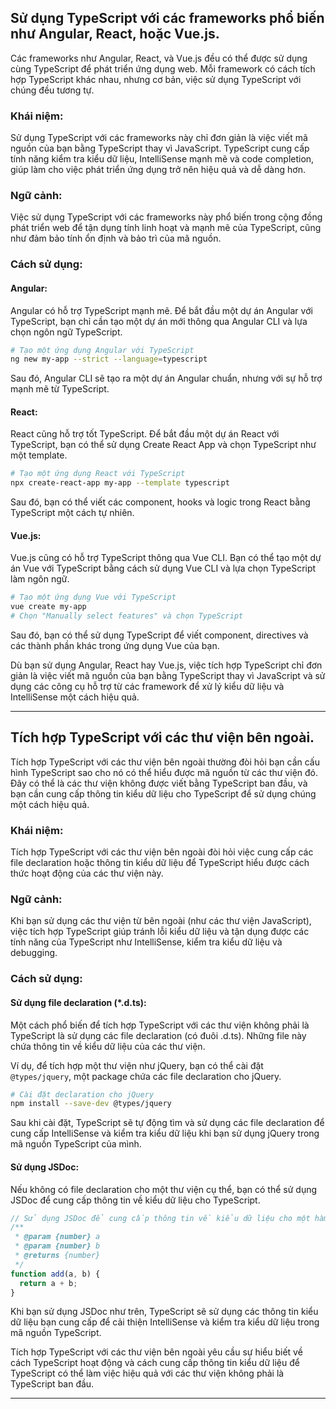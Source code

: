 ## Sử dụng TypeScript với các frameworks phổ biến như Angular, React, hoặc Vue.js.

Các frameworks như Angular, React, và Vue.js đều có thể được sử dụng cùng TypeScript để phát triển ứng dụng web. Mỗi framework có cách tích hợp TypeScript khác nhau, nhưng cơ bản, việc sử dụng TypeScript với chúng đều tương tự.

### Khái niệm:

Sử dụng TypeScript với các frameworks này chỉ đơn giản là việc viết mã nguồn của bạn bằng TypeScript thay vì JavaScript. TypeScript cung cấp tính năng kiểm tra kiểu dữ liệu, IntelliSense mạnh mẽ và code completion, giúp làm cho việc phát triển ứng dụng trở nên hiệu quả và dễ dàng hơn.

### Ngữ cảnh:

Việc sử dụng TypeScript với các frameworks này phổ biến trong cộng đồng phát triển web để tận dụng tính linh hoạt và mạnh mẽ của TypeScript, cũng như đảm bảo tính ổn định và bảo trì của mã nguồn.

### Cách sử dụng:

#### Angular:

Angular có hỗ trợ TypeScript mạnh mẽ. Để bắt đầu một dự án Angular với TypeScript, bạn chỉ cần tạo một dự án mới thông qua Angular CLI và lựa chọn ngôn ngữ TypeScript.

```bash
# Tạo một ứng dụng Angular với TypeScript
ng new my-app --strict --language=typescript
```

Sau đó, Angular CLI sẽ tạo ra một dự án Angular chuẩn, nhưng với sự hỗ trợ mạnh mẽ từ TypeScript.

#### React:

React cũng hỗ trợ tốt TypeScript. Để bắt đầu một dự án React với TypeScript, bạn có thể sử dụng Create React App và chọn TypeScript như một template.

```bash
# Tạo một ứng dụng React với TypeScript
npx create-react-app my-app --template typescript
```

Sau đó, bạn có thể viết các component, hooks và logic trong React bằng TypeScript một cách tự nhiên.

#### Vue.js:

Vue.js cũng có hỗ trợ TypeScript thông qua Vue CLI. Bạn có thể tạo một dự án Vue với TypeScript bằng cách sử dụng Vue CLI và lựa chọn TypeScript làm ngôn ngữ.

```bash
# Tạo một ứng dụng Vue với TypeScript
vue create my-app
# Chọn "Manually select features" và chọn TypeScript
```

Sau đó, bạn có thể sử dụng TypeScript để viết component, directives và các thành phần khác trong ứng dụng Vue của bạn.

Dù bạn sử dụng Angular, React hay Vue.js, việc tích hợp TypeScript chỉ đơn giản là việc viết mã nguồn của bạn bằng TypeScript thay vì JavaScript và sử dụng các công cụ hỗ trợ từ các framework để xử lý kiểu dữ liệu và IntelliSense một cách hiệu quả.

---

## Tích hợp TypeScript với các thư viện bên ngoài.

Tích hợp TypeScript với các thư viện bên ngoài thường đòi hỏi bạn cần cấu hình TypeScript sao cho nó có thể hiểu được mã nguồn từ các thư viện đó. Đây có thể là các thư viện không được viết bằng TypeScript ban đầu, và bạn cần cung cấp thông tin kiểu dữ liệu cho TypeScript để sử dụng chúng một cách hiệu quả.

### Khái niệm:

Tích hợp TypeScript với các thư viện bên ngoài đòi hỏi việc cung cấp các file declaration hoặc thông tin kiểu dữ liệu để TypeScript hiểu được cách thức hoạt động của các thư viện này.

### Ngữ cảnh:

Khi bạn sử dụng các thư viện từ bên ngoài (như các thư viện JavaScript), việc tích hợp TypeScript giúp tránh lỗi kiểu dữ liệu và tận dụng được các tính năng của TypeScript như IntelliSense, kiểm tra kiểu dữ liệu và debugging.

### Cách sử dụng:

#### Sử dụng file declaration (\*.d.ts):

Một cách phổ biến để tích hợp TypeScript với các thư viện không phải là TypeScript là sử dụng các file declaration (có đuôi .d.ts). Những file này chứa thông tin về kiểu dữ liệu của các thư viện.

Ví dụ, để tích hợp một thư viện như jQuery, bạn có thể cài đặt `@types/jquery`, một package chứa các file declaration cho jQuery.

```bash
# Cài đặt declaration cho jQuery
npm install --save-dev @types/jquery
```

Sau khi cài đặt, TypeScript sẽ tự động tìm và sử dụng các file declaration để cung cấp IntelliSense và kiểm tra kiểu dữ liệu khi bạn sử dụng jQuery trong mã nguồn TypeScript của mình.

#### Sử dụng JSDoc:

Nếu không có file declaration cho một thư viện cụ thể, bạn có thể sử dụng JSDoc để cung cấp thông tin về kiểu dữ liệu cho TypeScript.

```typescript
// Sử dụng JSDoc để cung cấp thông tin về kiểu dữ liệu cho một hàm trong JavaScript
/**
 * @param {number} a
 * @param {number} b
 * @returns {number}
 */
function add(a, b) {
  return a + b;
}
```

Khi bạn sử dụng JSDoc như trên, TypeScript sẽ sử dụng các thông tin kiểu dữ liệu bạn cung cấp để cải thiện IntelliSense và kiểm tra kiểu dữ liệu trong mã nguồn TypeScript.

Tích hợp TypeScript với các thư viện bên ngoài yêu cầu sự hiểu biết về cách TypeScript hoạt động và cách cung cấp thông tin kiểu dữ liệu để TypeScript có thể làm việc hiệu quả với các thư viện không phải là TypeScript ban đầu.

---
